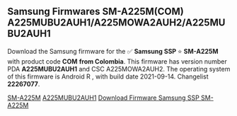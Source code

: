 <h2>Samsung Firmwares SM-A225M(COM) A225MUBU2AUH1/A225MOWA2AUH2/A225MUBU2AUH1</h2>
Download the Samsung firmware for the ✅ <strong>Samsung SSP </strong> ⭐ <strong>SM-A225M</strong> with product code <strong>COM</strong> <strong> from Colombia</strong>. This firmware has version number PDA <strong>A225MUBU2AUH1</strong> and CSC A225MOWA2AUH2. The operating system of this firmware is Android R , with build date 2021-09-14. Changelist <strong>22267077</strong>.


[SM-A225M](https://samfirm.shop/samsung/model/SM-A225M)
[A225MUBU2AUH1](https://samfirm.shop/samsung/pda/A225MUBU2AUH1)
[Download Firmware Samsung SSP SM-A225M](https://samfirm.shop/samsung/firmware/456124)
